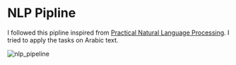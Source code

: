 # NLP Pipline
I followed this pipline inspired from [Practical Natural Language Processing](https://www.oreilly.com/library/view/practical-natural-language/9781492054047/).
I tried to apply the tasks on Arabic text.

![nlp_pipeline](https://github.com/MuhammadHelmyOmar/NLP_Tasks/assets/84543732/81b852af-0191-4615-9a92-5f27ca343e7e)
